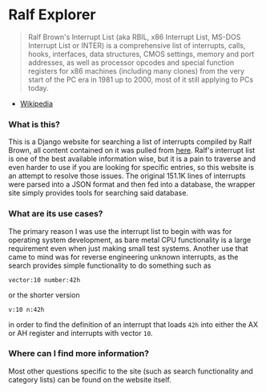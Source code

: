 # Ralf Explorer

> Ralf Brown's Interrupt List (aka RBIL, x86 Interrupt List, MS-DOS Interrupt List or INTER) is a comprehensive list of interrupts, calls, hooks, interfaces, data structures, CMOS settings, memory and port addresses, as well as processor opcodes and special function registers for x86 machines (including many clones) from the very start of the PC era in 1981 up to 2000, most of it still applying to PCs today.
- [Wikipedia](https://en.wikipedia.org/wiki/Ralf_Brown%27s_Interrupt_List)

### What is this?

This is a Django website for searching a list of interrupts compiled by Ralf Brown, all content contained on it was pulled from [here](https://www.cs.cmu.edu/~ralf/files.html). Ralf's interrupt list is one of the best available information wise, but it is a pain to traverse and even harder to use if you are looking for specific entries, so this website is an attempt to resolve those issues. The original 151.1K lines of interrupts were parsed into a JSON format and then fed into a database, the wrapper site simply provides tools for searching said database.

### What are its use cases?

The primary reason I was use the interrupt list to begin with was for operating system development, as bare metal CPU functionality is a large requirement even when just making small test systems. Another use that came to mind was for reverse engineering unknown interrupts, as the search provides simple functionality to do something such as 

```
vector:10 number:42h
```
or the shorter version
```
v:10 n:42h
```

in order to find the definition of an interrupt that loads `42h` into either the AX or AH register and interrupts with vector `10`.

### Where can I find more information?

Most other questions specific to the site (such as search functionality and category lists) can be found on the website itself.
